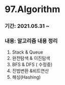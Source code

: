 # 97.Algorithm
### 기간: 2021.05.31 ~
### 내용: 알고리즘 내용 정리
1. Stack & Queue
2. 완전탐색 & 이진탐색
3. BFS & DFS ( 수정중)
4. 진법변환 &비트연산
5. 해싱(Hashing)
